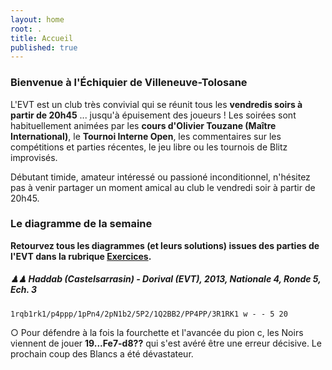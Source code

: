 ```yaml
---
layout: home
root: .
title: Accueil
published: true
---
```


### Bienvenue à l'Échiquier de Villeneuve-Tolosane ###

L'EVT est un club très convivial qui se réunit tous les **vendredis soirs à partir de 20h45** ... jusqu'à épuisement des joueurs ! Les soirées sont habituellement animées par les **cours d'Olivier Touzane (Maître International)**, le **Tournoi Interne Open**, les commentaires sur les compétitions et parties récentes, le jeu libre ou les tournois de Blitz improvisés.

Débutant timide, amateur intéressé ou passioné inconditionnel, n'hésitez pas à venir partager un moment amical au club le vendredi soir à partir de 20h45.

### Le diagramme de la semaine ###

**Retourvez tous les diagrammes (et leurs solutions) issues des parties de l'EVT dans la rubrique [Exercices](http://echiquier-villeneuve-tolosane.github.io/exercices.html "Exercices").**

##### &#9823;&#9823;  **Haddab (Castelsarrasin) - Dorival (EVT)**, 2013, _Nationale 4_, _Ronde 5_, _Ech. 3_

`1rqb1rk1/p4ppp/1pPn4/2pN1b2/5P2/1Q2BB2/PP4PP/3R1RK1 w - - 5 20`

&#9675; Pour défendre à la fois la fourchette et l'avancée du pion c, les Noirs viennent de jouer **19...Fe7-d8??** qui s'est avéré être une erreur décisive. Le prochain coup des Blancs a été dévastateur.